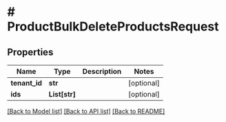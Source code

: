 # # ProductBulkDeleteProductsRequest


## Properties 


Name | Type | Description | Notes
------------ | ------------- | ------------- | -------------
**tenant_id**| **str** |   | [optional]
**ids**| **List[str]** |   | [optional]


[[Back to Model list]](../../README.md#models) [[Back to API list]](../../README.md#endpoints) [[Back to README]](../../README.md)

